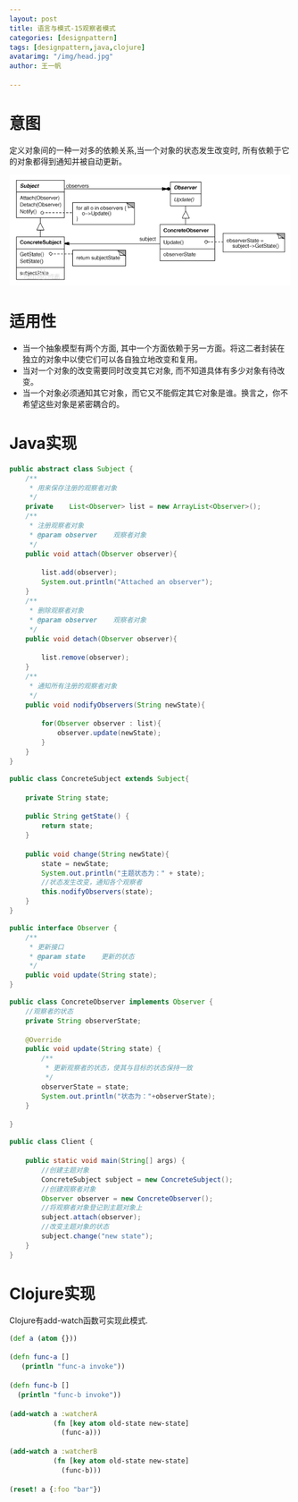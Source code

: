 ```yaml
---
layout: post
title: 语言与模式-15观察者模式
categories: [designpattern]
tags: [designpattern,java,clojure]
avatarimg: "/img/head.jpg"
author: 王一帆

---
```


# 意图

定义对象间的一种一对多的依赖关系,当一个对象的状态发生改变时, 所有依赖于它的对象都得到通知并被自动更新。

![](/assets/designpattern/observer.jpg)

# 适用性

- 当一个抽象模型有两个方面, 其中一个方面依赖于另一方面。将这二者封装在独立的对象中以使它们可以各自独立地改变和复用。
- 当对一个对象的改变需要同时改变其它对象, 而不知道具体有多少对象有待改变。
- 当一个对象必须通知其它对象，而它又不能假定其它对象是谁。换言之，你不希望这些对象是紧密耦合的。

# Java实现

```java
public abstract class Subject {
    /**
     * 用来保存注册的观察者对象
     */
    private    List<Observer> list = new ArrayList<Observer>();
    /**
     * 注册观察者对象
     * @param observer    观察者对象
     */
    public void attach(Observer observer){

        list.add(observer);
        System.out.println("Attached an observer");
    }
    /**
     * 删除观察者对象
     * @param observer    观察者对象
     */
    public void detach(Observer observer){

        list.remove(observer);
    }
    /**
     * 通知所有注册的观察者对象
     */
    public void nodifyObservers(String newState){

        for(Observer observer : list){
            observer.update(newState);
        }
    }
}
```

<!-- more -->

```java
public class ConcreteSubject extends Subject{

    private String state;

    public String getState() {
        return state;
    }

    public void change(String newState){
        state = newState;
        System.out.println("主题状态为：" + state);
        //状态发生改变，通知各个观察者
        this.nodifyObservers(state);
    }
}
```

```java
public interface Observer {
    /**
     * 更新接口
     * @param state    更新的状态
     */
    public void update(String state);
}
```

```java
public class ConcreteObserver implements Observer {
    //观察者的状态
    private String observerState;

    @Override
    public void update(String state) {
        /**
         * 更新观察者的状态，使其与目标的状态保持一致
         */
        observerState = state;
        System.out.println("状态为："+observerState);
    }

}
```

```java
public class Client {

    public static void main(String[] args) {
        //创建主题对象
        ConcreteSubject subject = new ConcreteSubject();
        //创建观察者对象
        Observer observer = new ConcreteObserver();
        //将观察者对象登记到主题对象上
        subject.attach(observer);
        //改变主题对象的状态
        subject.change("new state");
    }
}
```

# Clojure实现

Clojure有add-watch函数可实现此模式.

```clojure
(def a (atom {}))

(defn func-a []
   (println "func-a invoke"))

(defn func-b []
  (println "func-b invoke"))

(add-watch a :watcherA
           (fn [key atom old-state new-state]
             (func-a)))

(add-watch a :watcherB
           (fn [key atom old-state new-state]
             (func-b)))

(reset! a {:foo "bar"})
```
